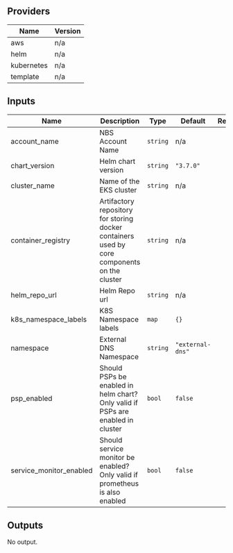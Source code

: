 ## Providers

| Name | Version |
|------|---------|
| aws | n/a |
| helm | n/a |
| kubernetes | n/a |
| template | n/a |

## Inputs

| Name | Description | Type | Default | Required |
|------|-------------|------|---------|:-----:|
| account\_name | NBS Account Name | `string` | n/a | yes |
| chart\_version | Helm chart version | `string` | `"3.7.0"` | no |
| cluster\_name | Name of the EKS cluster | `string` | n/a | yes |
| container\_registry | Artifactory repository for storing docker containers used by core components on the cluster | `string` | n/a | yes |
| helm\_repo\_url | Helm Repo url | `string` | n/a | yes |
| k8s\_namespace\_labels | K8S Namespace labels | `map` | `{}` | no |
| namespace | External DNS Namespace | `string` | `"external-dns"` | no |
| psp\_enabled | Should PSPs be enabled in helm chart? Only valid if PSPs are enabled in cluster | `bool` | `false` | no |
| service\_monitor\_enabled | Should service monitor be enabled? Only valid if prometheus is also enabled | `bool` | `false` | no |

## Outputs

No output.

